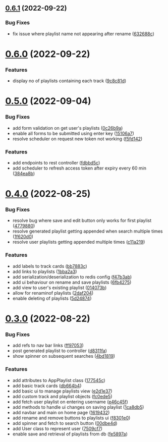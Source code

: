 ## [0.6.1](https://github.com/syfqy/spotify-playlist-maker/compare/v0.6.0...v0.6.1) (2022-09-22)


### Bug Fixes

* fix issue where playlist name not appearing after rename ([632688c](https://github.com/syfqy/spotify-playlist-maker/commit/632688c005c812f6e85d719bd52c3c418b1233b3))



# [0.6.0](https://github.com/syfqy/spotify-playlist-maker/compare/v0.5.0...v0.6.0) (2022-09-22)


### Features

* display no of playlists containing each track ([9c8c81d](https://github.com/syfqy/spotify-playlist-maker/commit/9c8c81d1451b94af2e99f6f8897b910b68cfaf7e))



# [0.5.0](https://github.com/syfqy/spotify-playlist-maker/compare/v0.4.0...v0.5.0) (2022-09-04)


### Bug Fixes

* add form validation on get user's playlists ([0c26b9a](https://github.com/syfqy/spotify-playlist-maker/commit/0c26b9adec32ff1d7065bf8ca6e5b20a8b75c12d))
* enable all forms to be submitted using enter key ([15106a7](https://github.com/syfqy/spotify-playlist-maker/commit/15106a780022f5d4a3d0aa4e4fa4d1c5f6428de3))
* resolve scheduler on request new token not working ([f5fd142](https://github.com/syfqy/spotify-playlist-maker/commit/f5fd1424965afaa6aa840f62013cecd5a186c2ee))


### Features

* add endpoints to rest controller ([fdbbd5c](https://github.com/syfqy/spotify-playlist-maker/commit/fdbbd5c76dae968c93849fe41b8bbb3ac234d21e))
* add scheduler to refresh access token after expiry every 60 min ([384ea8b](https://github.com/syfqy/spotify-playlist-maker/commit/384ea8b80249e9bf2fefe22797108fb766c0013e))



# [0.4.0](https://github.com/syfqy/spotify-playlist-maker/compare/v0.3.0...v0.4.0) (2022-08-25)


### Bug Fixes

* resolve bug where save and edit button only works for first playlist ([4779880](https://github.com/syfqy/spotify-playlist-maker/commit/47798802b867992b952258119e2185ace3df9ae7))
* resolve generated playlist getting appended when search multiple times ([1f620d0](https://github.com/syfqy/spotify-playlist-maker/commit/1f620d0de551bf4b5ef9f430199368e7ad7875c2))
* resolve user playlists getting appended multiple times ([c11a219](https://github.com/syfqy/spotify-playlist-maker/commit/c11a2192dfb213fc9ddb672a2b4d2acc074d9230))


### Features

* add labels to track cards ([bb7883c](https://github.com/syfqy/spotify-playlist-maker/commit/bb7883c4893aa5e7a3e97023c581222ff799046b))
* add links to playlists ([1bba2a3](https://github.com/syfqy/spotify-playlist-maker/commit/1bba2a3d3cdc67e41c767db701ce82e0b28c356c))
* add serialization/deserialization to redis config ([f47b3ab](https://github.com/syfqy/spotify-playlist-maker/commit/f47b3ab5af8e099f28da6e47bb1e3f6b199d1161))
* add ui behaviour on rename and save playlists ([6fb4275](https://github.com/syfqy/spotify-playlist-maker/commit/6fb42750e453d2691ab987b2c639ba37aadc3aa2))
* add view to user's existing playlist ([014073b](https://github.com/syfqy/spotify-playlist-maker/commit/014073bc04e663ea5e6bfe0422768b421233648c))
* allow for renaminof playlists ([2daf204](https://github.com/syfqy/spotify-playlist-maker/commit/2daf204dcd41304bb81fa326cc02a0d8e90e41f4))
* enable deleting of playlists ([5d24874](https://github.com/syfqy/spotify-playlist-maker/commit/5d248747211ed0f4151a513c13d890197e0f3d9f))



# [0.3.0](https://github.com/syfqy/spotify-playlist-maker/compare/v0.2.0...v0.3.0) (2022-08-22)


### Bug Fixes

* add refs to nav bar links ([ff97053](https://github.com/syfqy/spotify-playlist-maker/commit/ff97053f4e42d9d72610a3f4ec15cb80d99f64f2))
* post generated playlist to controller ([d8311fa](https://github.com/syfqy/spotify-playlist-maker/commit/d8311fa686d0cfd801f7a24cdecaa28654519632))
* show spinner on subsequent searches ([4bd1819](https://github.com/syfqy/spotify-playlist-maker/commit/4bd1819756d580a7892d2dc3cc706e36a48d1d68))


### Features

* add attributes to AppPlaylist class ([177545c](https://github.com/syfqy/spotify-playlist-maker/commit/177545c00ff0c3f58c4f977dac83bef21c157c94))
* add basic track cards ([db664b4](https://github.com/syfqy/spotify-playlist-maker/commit/db664b4500e56564f008abad134d9fb9a1283220))
* add basic ui to manage playlists view ([e2d1e37](https://github.com/syfqy/spotify-playlist-maker/commit/e2d1e375d954e998b77af8140c889ac802bbf6b7))
* add custom track and playlist objects ([fc0ede5](https://github.com/syfqy/spotify-playlist-maker/commit/fc0ede52dcc8deacd262e54c2710672b6ef54c25))
* add fetch user playlist on entering username ([e46c45f](https://github.com/syfqy/spotify-playlist-maker/commit/e46c45f9aa120fc8fbd1d7307eef2644be5be2bf))
* add methods to handle ui changes on saving playlist ([1ca8db5](https://github.com/syfqy/spotify-playlist-maker/commit/1ca8db5aa8ac026377686b641415b1122d7f41ff))
* add navbar and main on home page ([1619432](https://github.com/syfqy/spotify-playlist-maker/commit/161943261060c66dc0ad5eecdf59ce251d8ecc0d))
* add rename and remove buttons to playlists ui ([f8301e0](https://github.com/syfqy/spotify-playlist-maker/commit/f8301e065a4a21d5244da847e23ea80753906510))
* add spinner and fetch to search button ([00dbe4d](https://github.com/syfqy/spotify-playlist-maker/commit/00dbe4d08f8bde9ab255e45c946e89ecfc6b4568))
* add User class to represent user ([7509cf7](https://github.com/syfqy/spotify-playlist-maker/commit/7509cf77ec1a200b97f4743a171e13937f9bb65e))
* enable save and retrieval of playlists from db ([fe5897a](https://github.com/syfqy/spotify-playlist-maker/commit/fe5897abb5d1f8e100be7791215157eb95073442))



